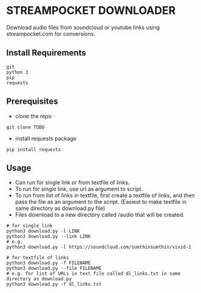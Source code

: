 # STREAMPOCKET DOWNLOADER

Download audio files from soundcloud or youtube links using streampocket.com for conversions.

## Install Requirements
```
git
python 3
pip
requests
```

## Prerequisites
* clone the repo
```
git clone TODO
```
* install requests package
```
pip install requests
```

## Usage
* Can run for single link or from textfile of links.
* To run for single link, use url as argument to script.
* To run from list of links in textfile, first create a textfile of links, and then pass the file as an argument to the script. (Easiest to make textfile in same directory as download.py file)
* Files download to a new directory called /audio that will be created.

```
# for single link
python3 download.py -l LINK
python3 download.py --link LINK
# e.g.
python3 download.py -l https://soundcloud.com/sumthinsumthin/vivid-1

# for textfile of links
python3 download.py -f FILENAME
python3 download.py --file FILENAME
# e.g. for list of URLs in text file called dl_links.txt in same directory as download.py
python3 download.py -f dl_links.txt
```

